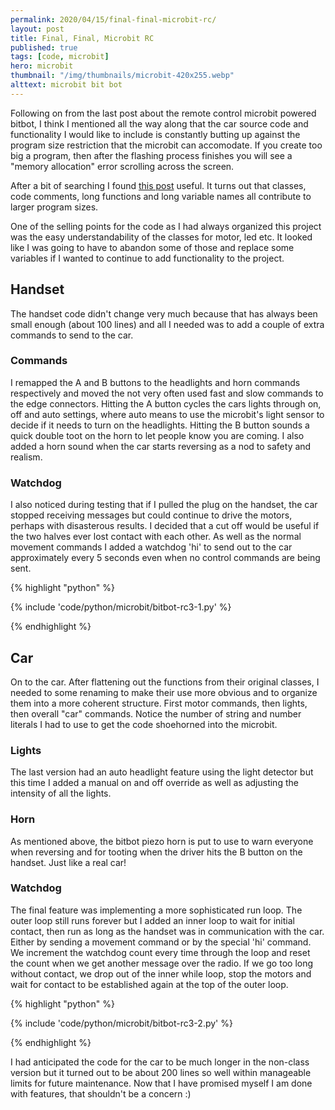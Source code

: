 ```yaml
---
permalink: 2020/04/15/final-final-microbit-rc/
layout: post
title: Final, Final, Microbit RC
published: true
tags: [code, microbit]
hero: microbit
thumbnail: "/img/thumbnails/microbit-420x255.webp"
alttext: microbit bit bot
---
```


Following on from the last post about the remote control microbit powered bitbot, I think I mentioned all the way along that the car source code
and functionality I would like to include is constantly butting up against the program size restriction that the microbit can accomodate. If you
create too big a program, then after the flashing process finishes you will see a "memory allocation" error scrolling across the screen.

After a bit of searching I found <a href="http://docs.micropython.org/en/latest/reference/constrained.html">this post</a> useful. It turns out that
classes, code comments, long functions and long variable names all contribute to larger program sizes.

One of the selling points for the code as I had always organized this project was the easy understandability of the classes for motor, led etc. It
looked like I was going to have to abandon some of those and replace some variables if I wanted to continue to add functionality to the project.

## Handset

The handset code didn't change very much because that has always been small enough (about 100 lines) and all I needed was to add a couple of extra commands
to send to the car.

### Commands

I remapped the A and B buttons to the headlights and horn commands respectively and moved the not very often used fast and slow commands to the
edge connectors. Hitting the A button cycles the cars lights through on, off and auto settings, where auto means to use the microbit's light sensor to
decide if it needs to turn on the headlights. Hitting the B button sounds a quick double toot on the horn to let people know you are coming. I also added
a horn sound when the car starts reversing as a nod to safety and realism.

### Watchdog

I also noticed during testing that if I pulled the plug on the handset, the car stopped receiving messages but could continue to drive the motors, perhaps
with disasterous results. I decided that a cut off would be useful if the two halves ever lost contact with each other. As well as the normal movement
commands I added a watchdog 'hi' to send out to the car approximately every 5 seconds even when no control commands are being sent.

{% highlight "python" %}

{% include 'code/python/microbit/bitbot-rc3-1.py' %}

{% endhighlight %}

## Car

On to the car. After flattening out the functions from their original classes, I needed to some renaming to make their use more obvious and to
organize them into a more coherent structure. First motor commands, then lights, then overall "car" commands. Notice the number of string and number
literals I had to use to get the code shoehorned into the microbit.

### Lights

The last version had an auto headlight feature using the light detector but this time I added a manual on and off override as well as adjusting the
intensity of all the lights.

### Horn

As mentioned above, the bitbot piezo horn is put to use to warn everyone when reversing and for tooting when the driver hits the B button on the handset.
Just like a real car!

### Watchdog

The final feature was implementing a more sophisticated run loop. The outer loop still runs forever but I added an inner loop to wait for initial contact, then run as long as the handset was in communication with the car. Either by sending a movement command or by the special 'hi' command. We increment the watchdog count every time through the loop and reset the count when we get another message over the radio. If we go too long without contact, we drop out of the
inner while loop, stop the motors and wait for contact to be established again at the top of the outer loop.

{% highlight "python" %}

{% include 'code/python/microbit/bitbot-rc3-2.py' %}

{% endhighlight %}

I had anticipated the code for the car to be much longer in the non-class version but it turned out to be about 200 lines so well within manageable
limits for future maintenance. Now that I have promised myself I am done with features, that shouldn't be a concern :)
